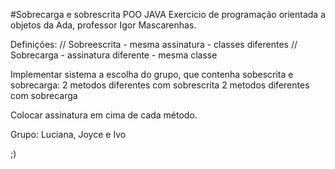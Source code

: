 #Sobrecarga e sobrescrita POO JAVA
Exercicio de programação orientada a objetos da Ada, professor Igor Mascarenhas.

Definições: // Sobreescrita - mesma assinatura - classes diferentes // Sobrecarga - assinatura diferente - mesma classe

Implementar sistema a escolha do grupo, que contenha sobescrita e sobrecarga: 2 metodos diferentes com sobrescrita 2 metodos diferentes com sobrecarga

Colocar assinatura em cima de cada método.

Grupo: Luciana, Joyce e Ivo

;)
